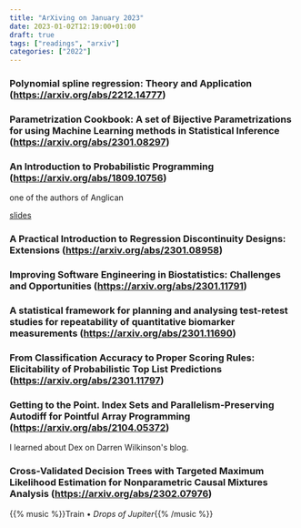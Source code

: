 ```yaml
---
title: "ArXiving on January 2023"
date: 2023-01-02T12:19:00+01:00
draft: true
tags: ["readings", "arxiv"]
categories: ["2022"]
---
```


### Polynomial spline regression: Theory and Application (https://arxiv.org/abs/2212.14777)

### Parametrization Cookbook: A set of Bijective Parametrizations for using Machine Learning methods in Statistical Inference (https://arxiv.org/abs/2301.08297)

### An Introduction to Probabilistic Programming (https://arxiv.org/abs/1809.10756)

one of the authors of Anglican

[slides](https://jwvdm.github.io/slides/inference-learning-prob-prog/)

### A Practical Introduction to Regression Discontinuity Designs: Extensions (https://arxiv.org/abs/2301.08958)

### Improving Software Engineering in Biostatistics: Challenges and Opportunities (https://arxiv.org/abs/2301.11791)

### A statistical framework for planning and analysing test-retest studies for repeatability of quantitative biomarker measurements (https://arxiv.org/abs/2301.11690)

### From Classification Accuracy to Proper Scoring Rules: Elicitability of Probabilistic Top List Predictions (https://arxiv.org/abs/2301.11797)

### Getting to the Point. Index Sets and Parallelism-Preserving Autodiff for Pointful Array Programming (https://arxiv.org/abs/2104.05372)

I learned about Dex on Darren Wilkinson's blog.

### Cross-Validated Decision Trees with Targeted Maximum Likelihood Estimation for Nonparametric Causal Mixtures Analysis (https://arxiv.org/abs/2302.07976)

{{% music %}}Train • _Drops of Jupiter_{{% /music %}}
